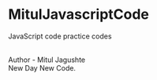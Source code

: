 # MitulJavascriptCode
JavaScript code practice codes

<br>
Author - Mitul Jagushte
<br>
New Day New Code.

